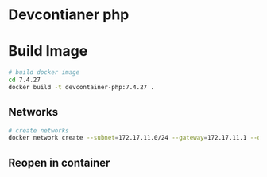 # Devcontianer php

# Build Image
```bash
# build docker image
cd 7.4.27
docker build -t devcontainer-php:7.4.27 .
```

## Networks
```bash
# create networks 
docker network create --subnet=172.17.11.0/24 --gateway=172.17.11.1 --opt "com.docker.network.bridge.name"="back" back
```
## Reopen in container

